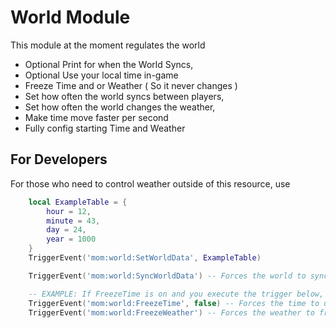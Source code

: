 # World Module

This module at the moment regulates the world
- Optional Print for when the World Syncs,
- Optional Use your local time in-game
- Freeze Time and or Weather ( So it never changes )
- Set how often the world syncs between players,
- Set how often the world changes the weather,
- Make time move faster per second
- Fully config starting Time and Weather

## For Developers

For those who need to control weather outside of this resource, use
```LUA
    local ExampleTable = {
        hour = 12,
        minute = 43,
        day = 24,
        year = 1000
    }
    TriggerEvent('mom:world:SetWorldData', ExampleTable)

    TriggerEvent('mom:world:SyncWorldData') -- Forces the world to sync between players

    -- EXAMPLE: If FreezeTime is on and you execute the trigger below, it will turn it off and vice versa. Same applies to Freeze Weather. Can include a BOOL to force a state.
    TriggerEvent('mom:world:FreezeTime', false) -- Forces the time to unfreeze
    TriggerEvent('mom:world:FreezeWeather') -- Forces the weather to freeze


```